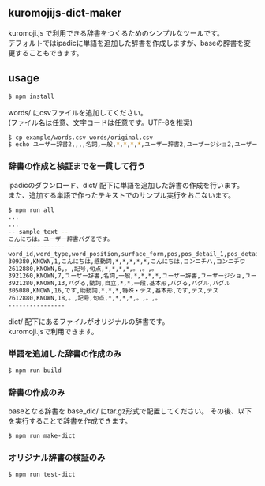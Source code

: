 kuromojijs-dict-maker
---

kuromoji.js で利用できる辞書をつくるためのシンプルなツールです。  
デフォルトではipadicに単語を追加した辞書を作成しますが、baseの辞書を変更することもできます。

## usage

```bash
$ npm install
```

words/ にcsvファイルを追加してください。  
(ファイル名は任意、文字コードは任意です。UTF-8を推奨)  

```bash
$ cp example/words.csv words/original.csv
$ echo ユーザー辞書2,,,,名詞,一般,*,*,*,*,ユーザー辞書2,ユーザージショ2,ユーザージショ2,オリジナル単語 >> words/original.csv
```

### 辞書の作成と検証までを一貫して行う

ipadicのダウンロード、dict/ 配下に単語を追加した辞書の作成を行います。  
また、追加する単語で作ったテキストでのサンプル実行をおこないます。  

```bash
$ npm run all
...
...
-- sample_text --
こんにちは。ユーザー辞書バグるです。
----------------
word_id,word_type,word_position,surface_form,pos,pos_detail_1,pos_detail_2,pos_detail_3,conjugated_type,conjugated_form,basic_form,reading,pronunciation
309380,KNOWN,1,こんにちは,感動詞,*,*,*,*,*,こんにちは,コンニチハ,コンニチワ
2612880,KNOWN,6,。,記号,句点,*,*,*,*,。,。,。
3921260,KNOWN,7,ユーザー辞書,名詞,一般,*,*,*,*,ユーザー辞書,ユーザージショ,ユーザージショ
3921280,KNOWN,13,バグる,動詞,自立,*,*,一段,基本形,バグる,バグル,バグル
305080,KNOWN,16,です,助動詞,*,*,*,特殊・デス,基本形,です,デス,デス
2612880,KNOWN,18,。,記号,句点,*,*,*,*,。,。,。
----------------
````

dict/ 配下にあるファイルがオリジナルの辞書です。  
kuromoji.jsで利用できます。

### 単語を追加した辞書の作成のみ

```bash
$ npm run build
```

### 辞書の作成のみ

baseとなる辞書を base_dic/ にtar.gz形式で配置してください。
その後、以下を実行することで辞書を作成できます。

```bash
$ npm run make-dict
```

### オリジナル辞書の検証のみ

```bash
$ npm run test-dict
```

